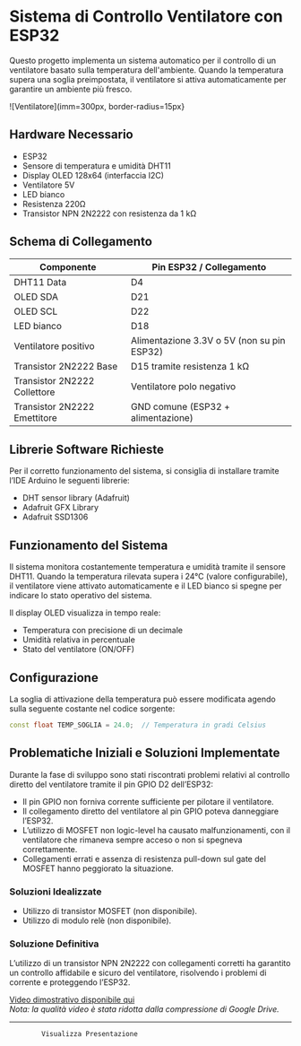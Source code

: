 # Sistema di Controllo Ventilatore con ESP32

Questo progetto implementa un sistema automatico per il controllo di un ventilatore basato sulla temperatura dell'ambiente. Quando la temperatura supera una soglia preimpostata, il ventilatore si attiva automaticamente per garantire un ambiente più fresco.

![Ventilatore](imm=300px, border-radius=15px}

## Hardware Necessario
- ESP32
- Sensore di temperatura e umidità DHT11
- Display OLED 128x64 (interfaccia I2C)
- Ventilatore 5V
- LED bianco
- Resistenza 220Ω
- Transistor NPN 2N2222 con resistenza da 1 kΩ

## Schema di Collegamento
| Componente             | Pin ESP32 / Collegamento                 |
|------------------------|-----------------------------------------|
| DHT11 Data             | D4                                      |
| OLED SDA               | D21                                     |
| OLED SCL               | D22                                     |
| LED bianco             | D18                                     |
| Ventilatore positivo   | Alimentazione 3.3V o 5V (non su pin ESP32) |
| Transistor 2N2222 Base | D15 tramite resistenza 1 kΩ              |
| Transistor 2N2222 Collettore | Ventilatore polo negativo           |
| Transistor 2N2222 Emettitore | GND comune (ESP32 + alimentazione)  |

## Librerie Software Richieste
Per il corretto funzionamento del sistema, si consiglia di installare tramite l’IDE Arduino le seguenti librerie:
- DHT sensor library (Adafruit)
- Adafruit GFX Library
- Adafruit SSD1306

## Funzionamento del Sistema
Il sistema monitora costantemente temperatura e umidità tramite il sensore DHT11. Quando la temperatura rilevata supera i 24°C (valore configurabile), il ventilatore viene attivato automaticamente e il LED bianco si spegne per indicare lo stato operativo del sistema.

Il display OLED visualizza in tempo reale:
- Temperatura con precisione di un decimale
- Umidità relativa in percentuale
- Stato del ventilatore (ON/OFF)

## Configurazione
La soglia di attivazione della temperatura può essere modificata agendo sulla seguente costante nel codice sorgente:
```cpp
const float TEMP_SOGLIA = 24.0;  // Temperatura in gradi Celsius
```

## Problematiche Iniziali e Soluzioni Implementate

Durante la fase di sviluppo sono stati riscontrati problemi relativi al controllo diretto del ventilatore tramite il pin GPIO D2 dell’ESP32:
- Il pin GPIO non forniva corrente sufficiente per pilotare il ventilatore.
- Il collegamento diretto del ventilatore al pin GPIO poteva danneggiare l’ESP32.
- L’utilizzo di MOSFET non logic-level ha causato malfunzionamenti, con il ventilatore che rimaneva sempre acceso o non si spegneva correttamente.
- Collegamenti errati e assenza di resistenza pull-down sul gate del MOSFET hanno peggiorato la situazione.

### Soluzioni Idealizzate
- Utilizzo di transistor MOSFET (non disponibile).
- Utilizzo di modulo relè (non disponibile).

### Soluzione Definitiva
L’utilizzo di un transistor NPN 2N2222 con collegamenti corretti ha garantito un controllo affidabile e sicuro del ventilatore, risolvendo i problemi di corrente e proteggendo l’ESP32.

[Video dimostrativo disponibile qui](https://drive.google.com/drive/folders/1GUEUTkNlYGJk-smshIuskiLKClhBi8_J?usp=drive_link)  
*Nota: la qualità video è stata ridotta dalla compressione di Google Drive.*

---


    
    
    
    
    



    
        
            Visualizza Presentazione
        
    


